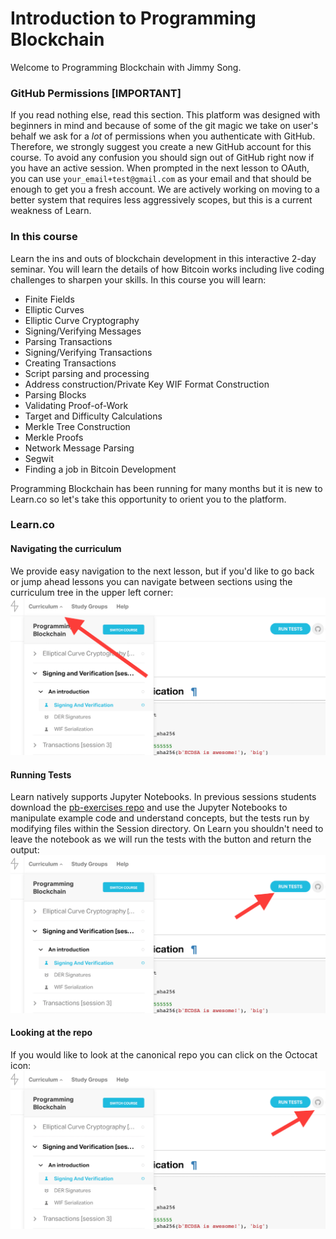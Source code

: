 # Introduction to Programming Blockchain

Welcome to Programming Blockchain with Jimmy Song.

### GitHub Permissions [IMPORTANT]
If you read nothing else, read this section. This platform was designed with beginners in mind and because of some of the git magic we take on user's behalf we ask for a _lot_ of permissions when you authenticate with GitHub. Therefore, we strongly suggest you create a new GitHub account for this course. To avoid any confusion you should sign out of GitHub right now if you have an active session. When prompted in the next lesson to OAuth, you can use `your_email+test@gmail.com` as your email and that should be enough to get you a fresh account. We are actively working on moving to a better system that requires less aggressively scopes, but this is a current weakness of Learn.

### In this course

Learn the ins and outs of blockchain development in this interactive 2-day seminar. You will learn the details of how Bitcoin works including live coding challenges to sharpen your skills. In this course you will learn:

  - Finite Fields
  - Elliptic Curves
  - Elliptic Curve Cryptography
  - Signing/Verifying Messages
  - Parsing Transactions
  - Signing/Verifying Transactions
  - Creating Transactions
  - Script parsing and processing
  - Address construction/Private Key WIF Format Construction
  - Parsing Blocks
  - Validating Proof-of-Work
  - Target and Difficulty Calculations
  - Merkle Tree Construction
  - Merkle Proofs
  - Network Message Parsing
  - Segwit
  - Finding a job in Bitcoin Development

Programming Blockchain has been running for many months but it is new to Learn.co so let's take this opportunity to orient you to the platform.

### Learn.co

#### Navigating the curriculum
We provide easy navigation to the next lesson, but if you'd like to go back or jump ahead lessons you can navigate between sections using the curriculum tree in the upper left corner:
![curriculum tree](https://github.com/learn-co-curriculum/intro-to-programming-blockchain-jsong/blob/master/curriculum_tree.png)

#### Running Tests
Learn natively supports Jupyter Notebooks. In previous sessions students download the [pb-exercises repo](https://github.com/jimmysong/pb-exercises) and use the Jupyter Notebooks to manipulate example code and understand concepts, but the tests run by modifying files within the Session directory. On Learn you shouldn't need to leave the notebook as we will run the tests with the button and return the output:
![run_tests](https://github.com/learn-co-curriculum/intro-to-programming-blockchain-jsong/blob/master/run_tests.png)

#### Looking at the repo
If you would like to look at the canonical repo you can click on the Octocat icon:
![GitHub Icon](https://github.com/learn-co-curriculum/intro-to-programming-blockchain-jsong/blob/master/github_icon.png)
